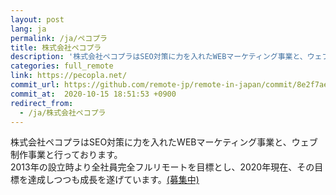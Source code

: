 ```yaml
---
layout: post
lang: ja
permalink: /ja/ペコプラ
title: 株式会社ペコプラ
description: '株式会社ペコプラはSEO対策に力を入れたWEBマーケティング事業と、ウェブ制作事業と行っております。 2013年の設立時より全社員完全フルリモートを目標とし、2020年現在、その目標を達成しつつも成長を遂げています。(募集中)'
categories: full_remote
link: https://pecopla.net/
commit_url: https://github.com/remote-jp/remote-in-japan/commit/8e2f7ae99feea09bc2bb92c4b583686b8795014b
commit_at:  2020-10-15 18:51:53 +0900
redirect_from:
  - /ja/株式会社ペコプラ
---
```


<p>株式会社ペコプラはSEO対策に力を入れたWEBマーケティング事業と、ウェブ制作事業と行っております。<br />2013年の設立時より全社員完全フルリモートを目標とし、2020年現在、その目標を達成しつつも成長を遂げています。<a href="https://pecopla.net/recruit">(募集中)</a></p>
